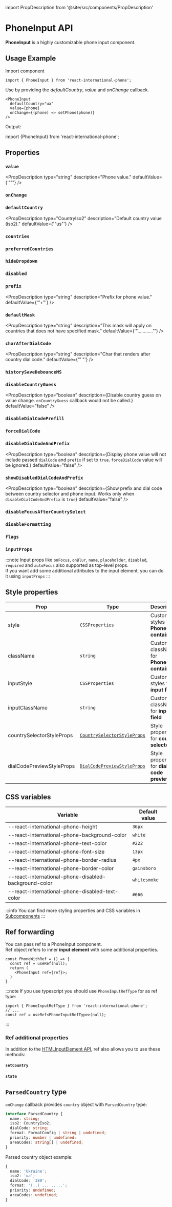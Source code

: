 import PropDescription from '@site/src/components/PropDescription'

# PhoneInput API

**PhoneInput** is a highly customizable phone input component.

## Usage Example

Import component

```tsx
import { PhoneInput } from 'react-international-phone';
```

Use by providing the _defaultCountry_, _value_ and _onChange_ callback.

```tsx
<PhoneInput
  defaultCountry="ua"
  value={phone}
  onChange={(phone) => setPhone(phone)}
/>
```

Output:

import {PhoneInput} from 'react-international-phone';

<PhoneInput defaultCountry="ua" />

## Properties

### `value`

<PropDescription
type="string"
description="Phone value."
defaultValue={'""'}
/>

### `onChange`

<PropDescription
type="(phone: string, meta: { country: ParsedCountry, inputValue: string }) => void"
description="Callback that calls on phone change"
defaultValue="undefined"
/>

### `defaultCountry`

<PropDescription
type="CountryIso2"
description="Default country value (iso2)."
defaultValue={'"us"'}
/>

### `countries`

<PropDescription
type="CountryData[]"
description="An array of available countries to select (and guess)"
defaultValue="defaultCountries"
/>

### `preferredCountries`

<PropDescription
type="CountryIso2[]"
description="An array of countries to display at the top of the dropdown list"
defaultValue="[]"
/>

### `hideDropdown`

<PropDescription
type="boolean"
description="Hide the dropdown icon. Make country selection not accessible."
defaultValue="false"
/>

### `disabled`

<PropDescription
type="boolean"
description="Disable phone input and country selector."
defaultValue="false"
/>

### `prefix`

<PropDescription
type="string"
description="Prefix for phone value."
defaultValue={'"+"'}
/>

### `defaultMask`

<PropDescription
type="string"
description="This mask will apply on countries that does not have specified mask."
defaultValue={'"............"'}
/>

### `charAfterDialCode`

<PropDescription
type="string"
description="Char that renders after country dial code."
defaultValue={'" "'}
/>

### `historySaveDebounceMS`

<PropDescription
type="number"
description="Save value to history if there were not any changes in provided milliseconds timeslot. Undo/redo (ctrl+z/ctrl+shift+z) works only with values that are saved in history"
defaultValue="200"
/>

### `disableCountryGuess`

<PropDescription
type="boolean"
description={<span>Disable country guess on value change. <code>onCountryGuess</code> callback would not be called.</span>}
defaultValue="false"
/>

### `disableDialCodePrefill`

<PropDescription
type="boolean"
description="Disable dial code prefill on initialization. Dial code prefill works only when empty phone value have been provided."
defaultValue="false"
/>

### `forceDialCode`

<PropDescription
type="boolean"
description="Always display the dial code. Dial code can't be removed/changed by keyboard events, but it can be changed by pasting another country phone value."
defaultValue="false"
/>

### `disableDialCodeAndPrefix`

<PropDescription
type="boolean"
description={<span>Display phone value will not include passed <code>dialCode</code> and <code>prefix</code> if set to <code>true</code>. <code>forceDialCode</code> value will be ignored.</span>}
defaultValue="false"
/>

### `showDisabledDialCodeAndPrefix`

<PropDescription
type="boolean"
description={<span>Show prefix and dial code between country selector and phone input. Works only when <code>disableDialCodeAndPrefix</code> is <code>true</code></span>}
defaultValue="false"
/>

### `disableFocusAfterCountrySelect`

<PropDescription
type="boolean"
description="Disable auto focus on input field after country select."
defaultValue="false"
/>

### `disableFormatting`

<PropDescription
type="boolean"
description="Disable phone value mask formatting. All formatting characters will not be displayed, but the mask length will be preserved."
defaultValue="false"
/>

### `flags`

<PropDescription
type="CustomFlagImage[] | ComponentType"
description="Custom flag URLs array or a custom flag component"
defaultValue="undefined"
/>

### `inputProps`

<PropDescription
type="InputHTMLAttributes"
description="Default input component props"
defaultValue="undefined"
/>

:::note
Input props like `onFocus`, `onBlur`, `name`, `placeholder`, `disabled`, `required` and `autoFocus` also supported as top-level props.<br/>
If you want add some additional attributes to the input element, you can do it using `inputProps`
:::

## Style properties

| Prop                      | Type                                                                              | Description                                   |
| ------------------------- | --------------------------------------------------------------------------------- | --------------------------------------------- |
| style                     | `CSSProperties`                                                                   | Custom styles for **PhoneInput container**    |
| className                 | `string`                                                                          | Custom className for **PhoneInput container** |
| inputStyle                | `CSSProperties`                                                                   | Custom styles for **input field**             |
| inputClassName            | `string`                                                                          | Custom className for **input field**          |
| countrySelectorStyleProps | [`CountrySelectorStyleProps`](/docs/Subcomponents-API/CountrySelector#properties) | Style properties for **country selector**     |
| dialCodePreviewStyleProps | [`DialCodePreviewStyleProps`](/docs/Subcomponents-API/DialCodePreview#properties) | Style properties for **dial code preview**    |

## CSS variables

| Variable                                              | Default value |
| ----------------------------------------------------- | ------------- |
| --react-international-phone-height                    | `36px`        |
| --react-international-phone-background-color          | `white`       |
| --react-international-phone-text-color                | `#222`        |
| --react-international-phone-font-size                 | `13px`        |
| --react-international-phone-border-radius             | `4px `        |
| --react-international-phone-border-color              | `gainsboro`   |
| --react-international-phone-disabled-background-color | `whitesmoke`  |
| --react-international-phone-disabled-text-color       | `#666`        |

:::info
You can find more styling properties and CSS variables in [Subcomponents](/docs/Subcomponents-API/)
:::

## Ref forwarding

You can pass ref to a PhoneInput component.<br/>
Ref object refers to inner **input element** with some additional properties.

```tsx
const PhoneWithRef = () => {
  const ref = useRef(null);
  return (
    <PhoneInput ref={ref}>;
  )
}
```

:::note
If you use typescript you should use `PhoneInputRefType` for as ref type:

```tsx
import { PhoneInputRefType } from 'react-international-phone';
// ...
const ref = useRef<PhoneInputRefType>(null);
```

:::

### Ref additional properties

In addition to the [HTMLInputElement API](https://developer.mozilla.org/en-US/docs/Web/API/HTMLInputElement), ref also allows you to use these methods:

#### `setCountry`

<PropDescription
type="(iso2: CountryIso2, options?: { focusOnInput: boolean }) => void"
description="Set some country value (works same as country selector country item click handler)"
/>

#### `state`

<PropDescription
type="{ phone: string; inputValue: string; country: ParsedCountry }"
description="State of the phone input"
/>

## `ParsedCountry` type

`onChange` callback provides `country` object with `ParsedCountry` type:

```ts
interface ParsedCountry {
  name: string;
  iso2: CountryIso2;
  dialCode: string;
  format: FormatConfig | string | undefined;
  priority: number | undefined;
  areaCodes: string[] | undefined;
}
```

Parsed country object example:

```ts
{
  name: 'Ukraine';
  iso2: 'ua';
  dialCode: '380';
  format: '(..) ... .. ..';
  priority: undefined;
  areaCodes: undefined;
}
```
